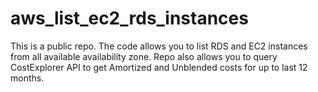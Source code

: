 # aws_list_ec2_rds_instances
This is a public repo. The code allows you to list RDS and EC2 instances from all available availability zone. Repo also allows you to query CostExplorer API to get Amortized and Unblended costs for up to last 12 months.
